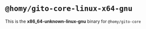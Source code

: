 # `@homy/gito-core-linux-x64-gnu`

This is the **x86_64-unknown-linux-gnu** binary for `@homy/gito-core`
